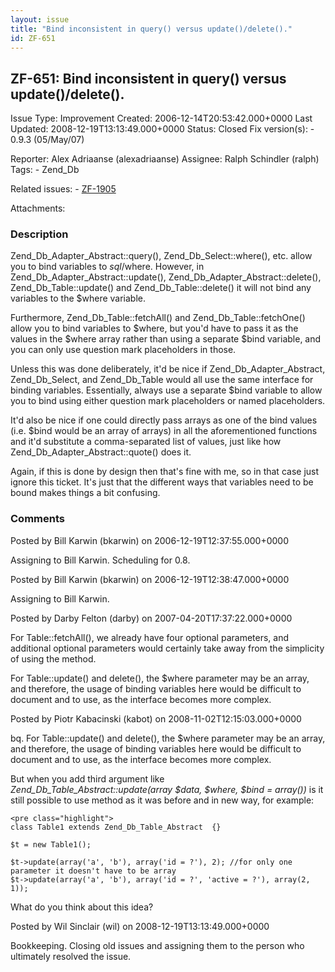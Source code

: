 ```yaml
---
layout: issue
title: "Bind inconsistent in query() versus update()/delete()."
id: ZF-651
---
```


ZF-651: Bind inconsistent in query() versus update()/delete().
--------------------------------------------------------------

 Issue Type: Improvement Created: 2006-12-14T20:53:42.000+0000 Last Updated: 2008-12-19T13:13:49.000+0000 Status: Closed Fix version(s): - 0.9.3 (05/May/07)
 
 Reporter:  Alex Adriaanse (alexadriaanse)  Assignee:  Ralph Schindler (ralph)  Tags: - Zend\_Db
 
 Related issues: - [ZF-1905](/issues/browse/ZF-1905)
 
 Attachments: 
### Description

Zend\_Db\_Adapter\_Abstract::query(), Zend\_Db\_Select::where(), etc. allow you to bind variables to $sql/$where. However, in Zend\_Db\_Adapter\_Abstract::update(), Zend\_Db\_Adapter\_Abstract::delete(), Zend\_Db\_Table::update() and Zend\_Db\_Table::delete() it will not bind any variables to the $where variable.

Furthermore, Zend\_Db\_Table::fetchAll() and Zend\_Db\_Table::fetchOne() allow you to bind variables to $where, but you'd have to pass it as the values in the $where array rather than using a separate $bind variable, and you can only use question mark placeholders in those.

Unless this was done deliberately, it'd be nice if Zend\_Db\_Adapter\_Abstract, Zend\_Db\_Select, and Zend\_Db\_Table would all use the same interface for binding variables. Essentially, always use a separate $bind variable to allow you to bind using either question mark placeholders or named placeholders.

It'd also be nice if one could directly pass arrays as one of the bind values (i.e. $bind would be an array of arrays) in all the aforementioned functions and it'd substitute a comma-separated list of values, just like how Zend\_Db\_Adapter\_Abstract::quote() does it.

Again, if this is done by design then that's fine with me, so in that case just ignore this ticket. It's just that the different ways that variables need to be bound makes things a bit confusing.

 

 

### Comments

Posted by Bill Karwin (bkarwin) on 2006-12-19T12:37:55.000+0000

Assigning to Bill Karwin. Scheduling for 0.8.

 

 

Posted by Bill Karwin (bkarwin) on 2006-12-19T12:38:47.000+0000

Assigning to Bill Karwin.

 

 

Posted by Darby Felton (darby) on 2007-04-20T17:37:22.000+0000

For Table::fetchAll(), we already have four optional parameters, and additional optional parameters would certainly take away from the simplicity of using the method.

For Table::update() and delete(), the $where parameter may be an array, and therefore, the usage of binding variables here would be difficult to document and to use, as the interface becomes more complex.

 

 

Posted by Piotr Kabacinski (kabot) on 2008-11-02T12:15:03.000+0000

bq. For Table::update() and delete(), the $where parameter may be an array, and therefore, the usage of binding variables here would be difficult to document and to use, as the interface becomes more complex.

But when you add third argument like _Zend\_Db\_Table\_Abstract::update(array $data, $where, $bind = array())_ is it still possible to use method as it was before and in new way, for example:

 
    <pre class="highlight">
    class Table1 extends Zend_Db_Table_Abstract  {}
    
    $t = new Table1();
    
    $t->update(array('a', 'b'), array('id = ?'), 2); //for only one parameter it doesn't have to be array
    $t->update(array('a', 'b'), array('id = ?', 'active = ?'), array(2, 1));


What do you think about this idea?

 

 

Posted by Wil Sinclair (wil) on 2008-12-19T13:13:49.000+0000

Bookkeeping. Closing old issues and assigning them to the person who ultimately resolved the issue.

 

 